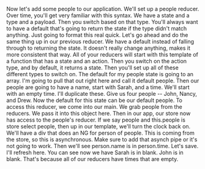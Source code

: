 Now let's add some people to our application. We'll set up a people reducer. Over time, you'll get very familiar with this syntax. We have a state and a type and a payload. Then you switch based on that type. You'll always want to have a default that's going to return the state if the type didn't match anything. Just going to format this real quick.
Let's go ahead and do the same thing up in our previous reducer. We have a default instead of falling through to returning the state. It doesn't really change anything, makes it more consistent that way. All of your reducers will start with this template of a function that has a state and an action.
Then you switch on the action type, and by default, it returns a state. Then you'll set up all of these different types to switch on. The default for my people state is going to an array. I'm going to pull that out right here and call it default people.
Then our people are going to have a name, start with Sarah, and a time. We'll start with an empty time. I'll duplicate these. Give us four people -- John, Nancy, and Drew. Now the default for this state can be our default people.
To access this reducer, we come into our main. We grab people from the reducers. We pass it into this object here. Then in our app, our store now has access to the people's reducer. If we say people and this.people is store select people, then up in our template, we'll turn the clock back on.
We'll have a div that does an NG for person of people. This is coming from the store, so this is asynchronous. Make sure to add that asynch pipe or it's not going to work. Then we'll see person.name is in person.time.
Let's save. I'll refresh here. You can see now we have Sarah is in blank. John is in blank. That's because all of our reducers have times that are empty.